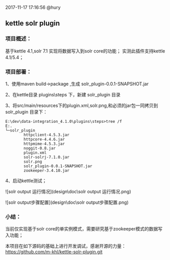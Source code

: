 2017-11-17 17:16:56 @hury

## kettle solr plugin

### 项目概述：
基于kettle 4.1,solr 7.1 实现将数据写入到solr core的功能；
实测此插件支持kettle 4.1/5.4；

### 项目部署：
1、使用maven build->package ,生成 solr_plugin-0.0.1-SNAPSHOT.jar

2、在kettle目录 plugins\steps 下，新建 solr_plugin 目录

3、将src/main/resources下的plugin.xml,solr.png,和必须的jar包一同拷贝到 solr_plugin 目录下：

```
E:\dev\data-integration_4.1.0\plugins\steps>tree /f
E:.
└─solr_plugin
        httpclient-4.5.3.jar
        httpcore-4.4.6.jar
        httpmime-4.5.3.jar
        noggit-0.8.jar
        plugin.xml
        solr-solrj-7.1.0.jar
        solr.png
        solr_plugin-0.0.1-SNAPSHOT.jar
        zookeeper-3.4.10.jar
```

4、启动kettle测试；

![solr output 运行情况](design\doc\solr output 运行情况.png)

![solr output步骤配置](design\doc\solr output步骤配置.png)

### 小结：

当前仅实现基于solr core的单实例模式，需要研究基于zookeeper模式的数据写入功能；

本项目在如下源码的基础上进行开发调试，感谢开源的力量：
https://github.com/m-khl/kettle-solr-plugin.git